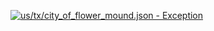 [![us/tx/city_of_flower_mound.json - Exception](https://img.shields.io/badge/us/tx/city_of_flower_mound.json-Exception-red)](https://github.com/openaddresses/openaddresses/tree/master/sources/us/tx/city_of_flower_mound.json)